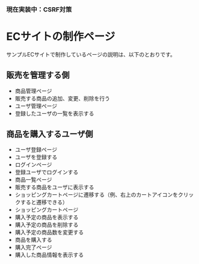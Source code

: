 ### 現在実装中：CSRF対策

# ECサイトの制作ページ
サンプルECサイトで制作しているページの説明は、以下のとおりです。

## 販売を管理する側
- 商品管理ページ
- 販売する商品の追加、変更、削除を行う
- ユーザ管理ページ
- 登録したユーザの一覧を表示する

## 商品を購入するユーザ側
- ユーザ登録ページ
- ユーザを登録する
- ログインページ
- 登録ユーザでログインする
- 商品一覧ページ
- 販売する商品をユーザに表示する
- ショッピングカートページに遷移する（例、右上のカートアイコンをクリックすると遷移できる）
- ショッピングカートページ
- 購入予定の商品を表示する
- 購入予定の商品を削除する
- 購入予定の商品数を変更する
- 商品を購入する
- 購入完了ページ
- 購入した商品情報を表示する
